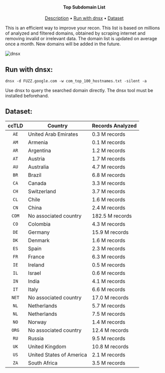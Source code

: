 <h4 align="center">Top Subdomain List</h4>

<p align="center">
  <a href="#description">Description</a> •
 <!-- <a href="#run-with-docker">Run with Docker</a> • -->
  <a href="#run-with-dnsx">Run with dnsx</a>  •
  <a href="#dataset">Dataset</a>

This is an efficient way to improve your recon. This list is based on millions of analyzed and filtered domains, obtained by scraping internet and removing invalid or irrelevant data. The domain list is updated on average once a month. New domains will be added in the future.
</p>

<!--
<h1 align="center">
<img src="https://github-production-user-asset-6210df.s3.amazonaws.com/33299258/371716095-c842a4eb-4a31-4b84-92d9-674e04467d53.png?X-Amz-Algorithm=AWS4-HMAC-SHA256&X-Amz-Credential=AKIAVCODYLSA53PQK4ZA%2F20240928%2Fus-east-1%2Fs3%2Faws4_request&X-Amz-Date=20240928T012051Z&X-Amz-Expires=300&X-Amz-Signature=2f619f3303b391dfbc2d95fa0e4c89299ed7ca08b621848edd2ff54e4c4fafd4&X-Amz-SignedHeaders=host" width="80%">
</h1>
-->
![dnsx](https://github.com/user-attachments/assets/0d9d0c04-c63e-4b3f-9e65-34c3df8b683c)


## Run with dnsx:
```console
dnsx -d FUZZ.google.com -w com_top_100_hostnames.txt -silent -a
```


Use dnsx to query the searched domain directly. The dnsx tool must be installed beforehand.


## Dataset:

| ccTLD   | Country | Records Analyzed  |
| :---:   | ---     | ---   |
| `AE` | United Arab Emirates | 0.3 M records |
| `AM` | Armenia | 0.1 M records |
| `AR` | Argentina | 1.2 M records |
| `AT` | Austria | 1.7 M records |
| `AU` | Australia | 4.7 M records |
| `BR` | Brazil | 6.8 M records |
| `CA` | Canada | 3.3 M records |
| `CH` | Switzerland | 3.7 M records |
| `CL` | Chile | 1.6 M records |
| `CN` | China | 2.4 M records |
| `COM` | No associated country | 182.5 M records |
| `CO` | Colombia | 4.3 M records |
| `DE` | Germany | 15.9 M records |
| `DK` | Denmark | 1.6 M records |
| `ES` | Spain | 2.3 M records |
| `FR` | France | 6.3 M records |
| `IE` | Ireland | 0.5 M records |
| `IL` | Israel | 0.6 M records |
| `IN` | India | 4.1 M records |
| `IT` | Italy | 6.6 M records |
| `NET` | No associated country | 17.0 M records |
| `NL` | Netherlands | 5.7 M records |
| `NL` | Netherlands | 7.5 M records |
| `NO` | Norway | 1.4 M records |
| `ORG` | No associated country | 12.4 M records |
| `RU` | Russia | 9.5 M records |
| `UK` | United Kingdom | 10.8 M records |
| `US` | United States of America | 2.1 M records |
| `ZA` | South Africa | 3.5 M records |


